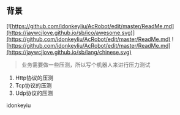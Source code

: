 
背景
---
[![https://github.com/idonkeyliu/AcRobot/edit/master/ReadMe.md](https://jaywcjlove.github.io/sb/ico/awesome.svg)](https://github.com/idonkeyliu/AcRobot/edit/master/ReadMe.md)
![https://github.com/idonkeyliu/AcRobot/edit/master/ReadMe.md](https://jaywcjlove.github.io/sb/lang/chinese.svg)

> 业务需要做一些压测，所以写个机器人来进行压力测试

1. Http协议的压测
2. Tcp协议的压测
3. Udp协议的压测


idonkeyiu
